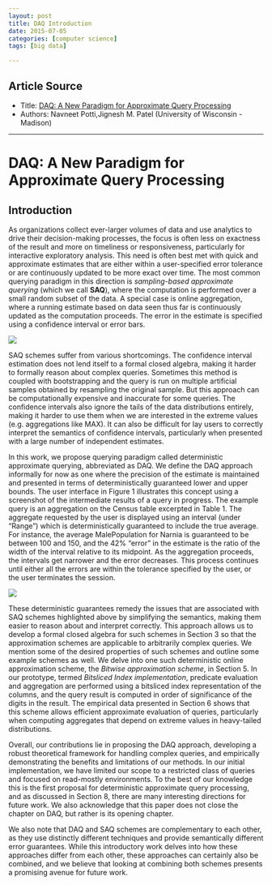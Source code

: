 ```yaml
---
layout: post
title: DAQ Introduction
date: 2015-07-05
categories: [computer science]
tags: [big data]

---
```


## Article Source
* Title: [DAQ: A New Paradigm for Approximate Query Processing](http://dl.acm.org/citation.cfm?id=2777599)
* Authors: Navneet Potti,Jignesh M. Patel (University of Wisconsin - Madison)

--- 

# DAQ: A New Paradigm for Approximate Query Processing

## Introduction

As organizations collect ever-larger volumes of data and use analytics to drive their decision-making processes, the focus is often less on exactness of the result and more on timeliness or responsiveness, particularly for interactive exploratory analysis. This need is often best met with quick and approximate estimates that are either within a user-specified error tolerance or are continuously updated to be more exact over time. The most common querying paradigm in this direction is *sampling-based approximate querying* (which we call **SAQ**), where the computation is performed over a small random subset of the data. A special case is online aggregation, where a running estimate based on data seen thus far is continuously updated as the computation proceeds. The error in the estimate is specified using a confidence interval or error bars.

![](http://sungsoo.github.com/images/daq-ui.png)

SAQ schemes suffer from various shortcomings. The confidence interval estimation does not lend itself to a formal closed algebra, making it harder to formally reason about complex queries. Sometimes this method is coupled with bootstrapping and the query is run on multiple artificial samples obtained by resampling the original sample. But this approach can be computationally expensive and inaccurate for some queries. The confidence intervals also ignore the tails of the data distributions entirely, making it harder to use them when we are interested in the extreme values (e.g. aggregations like MAX). It can also be difficult for lay users to correctly interpret the semantics of confidence intervals, particularly when presented with a large number of independent estimates. 

In this work, we propose querying paradigm called deterministic approximate querying, abbreviated as DAQ. We define the DAQ approach informally for now as one where the precision of the estimate is maintained and presented in terms of deterministically guaranteed lower and upper bounds. The user interface in Figure 1 illustrates this concept using a screenshot of the intermediate results of a query in progress. The example query is an aggregation on the Census table excerpted in Table 1. The aggregate requested by the user is displayed using an interval (under “Range”) which is deterministically guaranteed to include the true average. For instance, the average MalePopulation for Narnia is guaranteed to be between 100 and 150, and the 42% “error” in the estimate is the ratio of the width of the interval relative to its midpoint. As the aggregation proceeds, the intervals get narrower and the error decreases. This process continues until either all the errors are within the tolerance specified by the user, or the user terminates the session.

![](http://sungsoo.github.com/images/census-table.png)


These deterministic guarantees remedy the issues that are associated with SAQ schemes highlighted above by simplifying the semantics, making them easier to reason about and interpret correctly. This approach allows us to develop a formal closed algebra for such schemes in Section 3 so that the approximation schemes are applicable to arbitrarily complex queries. We mention some of the desired properties of such schemes and outline some example schemes as well. We delve into one such deterministic online approximation scheme, the *Bitwise approximation scheme*, in Section 5. In our prototype, termed *Bitsliced Index implementation*, predicate evaluation and aggregation are performed using a bitsliced index representation of the columns, and the query result is computed in order of significance of the digits in the result. The empirical data presented in Section 6 shows that this scheme allows efficient approximate evaluation of queries, particularly when computing aggregates that depend on extreme values in heavy-tailed distributions.

Overall, our contributions lie in proposing the DAQ approach, developing a robust theoretical framework for handling complex queries, and empirically demonstrating the benefits and limitations of our methods. In our initial implementation, we have limited our scope to a restricted class of queries and focused on read-mostly environments. To the best of our knowledge this is the first proposal for deterministic approximate query processing, and as discussed in Section 8, there are many interesting directions for future work. We also acknowledge that this paper does not close the chapter on DAQ, but rather is its opening chapter.

We also note that DAQ and SAQ schemes are complementary to each other, as they use distinctly different techniques and provide semantically different error guarantees. While this introductory work delves into how these approaches differ from each other, these approaches can certainly also be combined, and we believe that looking at combining both schemes presents a promising avenue for future work.
